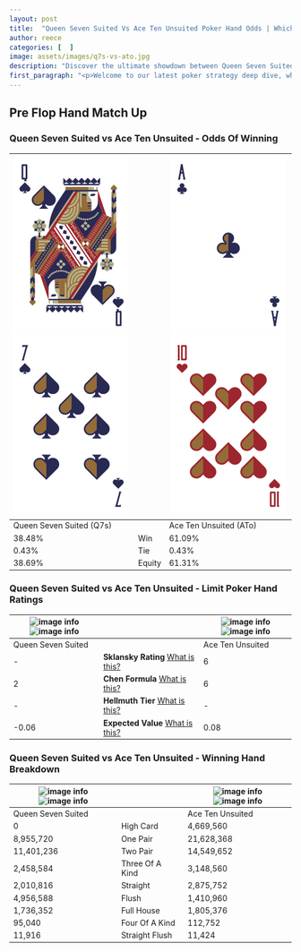 ```yaml
---
layout: post
title:  "Queen Seven Suited Vs Ace Ten Unsuited Poker Hand Odds | Which Is The Better Hand In Poker? A Complete Guide"
author: reece
categories: [  ]
image: assets/images/q7s-vs-ato.jpg
description: "Discover the ultimate showdown between Queen Seven Suited and Ace Ten Unsuited in poker! Uncover the odds, strategies, and scenarios where one hand triumphs over the other. Get ready to up your poker game with this thrilling analysis."
first_paragraph: "<p>Welcome to our latest poker strategy deep dive, where we're pitting two distinct hands against each other in a high-stakes showdown: Queen Seven Suited vs Ace Ten Unsuited.</p><p>In the dynamic world of poker, every decision counts, and knowing which hand holds the upper hand is key to your success at the table.</p><p>In this article, we'll dissect these two hands, explore the scenarios where one dominates the other, and equip you with the knowledge to make strategic choices that can tip the odds in your favor.</p><p>Get ready to unravel the intriguing dynamics of these poker hands and elevate your game to new heights.</p>"
---
```




[comment]: # (sp0)

## Pre Flop Hand Match Up

<div class="table hand-ratings" markdown="1"> 



### Queen Seven Suited vs Ace Ten Unsuited - Odds Of Winning


    
| ![image info](assets/images/hand1/q.png) ![image info](assets/images/hand1/7.png) |  | ![image info](assets/images/hand2/a.png) ![image info](assets/images/hand2/to.png) |
| -------- | -------- | -------- |
| Queen Seven Suited (Q7s) |  | Ace Ten Unsuited (ATo) |
| 38.48% | Win | 61.09% |
| 0.43% | Tie | 0.43% |
| 38.69% | Equity | 61.31% |




[comment]: # (sp1)



### Queen Seven Suited vs Ace Ten Unsuited - Limit Poker Hand Ratings


    
| ![image info](https://www.riverpairs.com/assets/images/hand1/q.png) ![image info](https://www.riverpairs.com/assets/images/hand1/7.png) |  | ![image info](https://www.riverpairs.com/assets/images/hand2/a.png) ![image info](https://www.riverpairs.com/assets/images/hand2/to.png) |
| -------- | -------- | -------- |
| Queen Seven Suited |  | Ace Ten Unsuited |
| - | **Sklansky Rating** [What is this?](/sklansky-rating-explained) | 6 |
| 2 | **Chen Formula** [What is this?](/chen-formula-explained) | 6 |
| - | **Hellmuth Tier** [What is this?](/Hellmuth-tier-explained) | - |
| -0.06 | **Expected Value** [What is this?](/expected-value-explained) | 0.08 |




[comment]: # (sp2)



### Queen Seven Suited vs Ace Ten Unsuited - Winning Hand Breakdown


    
| ![image info](https://www.riverpairs.com/assets/images/hand1/q.png) ![image info](https://www.riverpairs.com/assets/images/hand1/7.png) |  | ![image info](https://www.riverpairs.com/assets/images/hand2/a.png) ![image info](https://www.riverpairs.com/assets/images/hand2/to.png) |
| -------- | -------- | -------- |
| Queen Seven Suited |  | Ace Ten Unsuited |
| 0 | High Card | 4,669,560 |
| 8,955,720 | One Pair | 21,628,368 |
| 11,401,236 | Two Pair | 14,549,652 |
| 2,458,584 | Three Of A Kind | 3,148,560 |
| 2,010,816 | Straight | 2,875,752 |
| 4,956,588 | Flush | 1,410,960 |
| 1,736,352 | Full House | 1,805,376 |
| 95,040 | Four Of A Kind | 112,752 |
| 11,916 | Straight Flush | 11,424 |




[comment]: # (sp3)



</div>

[comment]: # (sp4)



[comment]: # (sp5)

